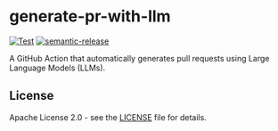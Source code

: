 # generate-pr-with-llm

[![Test](https://github.com/WillBooster/generate-pr-with-llm/actions/workflows/test.yml/badge.svg)](https://github.com/WillBooster/generate-pr-with-llm/actions/workflows/test.yml)
[![semantic-release](https://img.shields.io/badge/%20%20%F0%9F%93%A6%F0%9F%9A%80-semantic--release-e10079.svg)](https://github.com/semantic-release/semantic-release)

A GitHub Action that automatically generates pull requests using Large Language Models (LLMs).

## License

Apache License 2.0 - see the [LICENSE](LICENSE) file for details.
